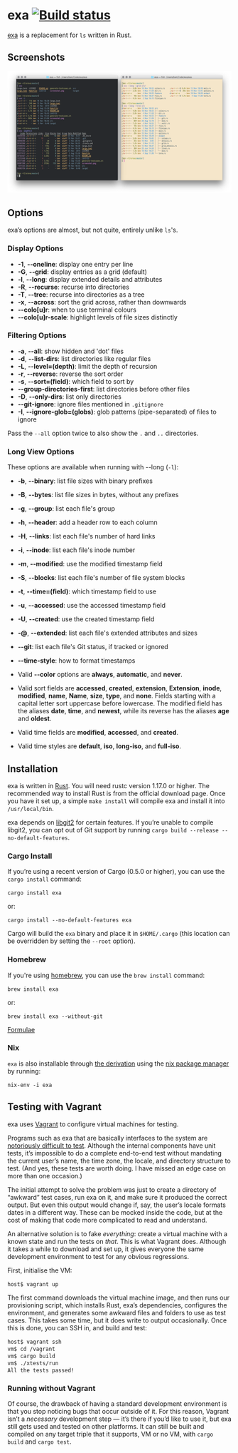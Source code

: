 # exa [![Build status](https://travis-ci.org/ogham/exa.svg)](https://travis-ci.org/ogham/exa)

[exa](https://the.exa.website/) is a replacement for `ls` written in Rust.

## Screenshots

![Screenshots of exa](screenshots.png)


## Options

exa’s options are almost, but not quite, entirely unlike `ls`'s.

### Display Options

- **-1**, **--oneline**: display one entry per line
- **-G**, **--grid**: display entries as a grid (default)
- **-l**, **--long**: display extended details and attributes
- **-R**, **--recurse**: recurse into directories
- **-T**, **--tree**: recurse into directories as a tree
- **-x**, **--across**: sort the grid across, rather than downwards
- **--colo[u]r**: when to use terminal colours
- **--colo[u]r-scale**: highlight levels of file sizes distinctly

### Filtering Options

- **-a**, **--all**: show hidden and 'dot' files
- **-d**, **--list-dirs**: list directories like regular files
- **-L**, **--level=(depth)**: limit the depth of recursion
- **-r**, **--reverse**: reverse the sort order
- **-s**, **--sort=(field)**: which field to sort by
- **--group-directories-first**: list directories before other files
- **-D**, **--only-dirs**: list only directories
- **--git-ignore**: ignore files mentioned in `.gitignore`
- **-I**, **--ignore-glob=(globs)**: glob patterns (pipe-separated) of files to ignore

Pass the `--all` option twice to also show the `.` and `..` directories.

### Long View Options

These options are available when running with --long (`-l`):

- **-b**, **--binary**: list file sizes with binary prefixes
- **-B**, **--bytes**: list file sizes in bytes, without any prefixes
- **-g**, **--group**: list each file's group
- **-h**, **--header**: add a header row to each column
- **-H**, **--links**: list each file's number of hard links
- **-i**, **--inode**: list each file's inode number
- **-m**, **--modified**: use the modified timestamp field
- **-S**, **--blocks**: list each file's number of file system blocks
- **-t**, **--time=(field)**: which timestamp field to use
- **-u**, **--accessed**: use the accessed timestamp field
- **-U**, **--created**: use the created timestamp field
- **-@**, **--extended**: list each file's extended attributes and sizes
- **--git**: list each file's Git status, if tracked or ignored
- **--time-style**: how to format timestamps

- Valid **--color** options are **always**, **automatic**, and **never**.
- Valid sort fields are **accessed**, **created**, **extension**, **Extension**, **inode**, **modified**, **name**, **Name**, **size**, **type**, and **none**. Fields starting with a capital letter sort uppercase before lowercase. The modified field has the aliases **date**, **time**, and **newest**, while its reverse has the aliases **age** and **oldest**.
- Valid time fields are **modified**, **accessed**, and **created**.
- Valid time styles are **default**, **iso**, **long-iso**, and **full-iso**.


## Installation

exa is written in [Rust](http://www.rust-lang.org). You will need rustc version 1.17.0 or higher. The recommended way to install Rust is from the official download page.
Once you have it set up, a simple `make install` will compile exa and install it into `/usr/local/bin`.

exa depends on [libgit2](https://github.com/alexcrichton/git2-rs) for certain features.
If you’re unable to compile libgit2, you can opt out of Git support by running `cargo build --release --no-default-features`.

### Cargo Install

If you’re using a recent version of Cargo (0.5.0 or higher), you can use the `cargo install` command:

    cargo install exa

or:

    cargo install --no-default-features exa

Cargo will build the `exa` binary and place it in `$HOME/.cargo` (this location can be overridden by setting the `--root` option).

### Homebrew

If you're using [homebrew](https://brew.sh/), you can use the `brew install` command:

    brew install exa

or:

    brew install exa --without-git

[Formulae](https://github.com/Homebrew/homebrew-core/blob/master/Formula/exa.rb)

### Nix

`exa` is also installable through [the derivation](https://github.com/NixOS/nixpkgs/blob/master/pkgs/tools/misc/exa/default.nix) using the [nix package manager](https://nixos.org/nix/) by running:

    nix-env -i exa

## Testing with Vagrant

exa uses [Vagrant][] to configure virtual machines for testing.

Programs such as exa that are basically interfaces to the system are [notoriously difficult to test][testing]. Although the internal components have unit tests, it’s impossible to do a complete end-to-end test without mandating the current user’s name, the time zone, the locale, and directory structure to test. (And yes, these tests are worth doing. I have missed an edge case on more than one occasion.)

The initial attempt to solve the problem was just to create a directory of “awkward” test cases, run exa on it, and make sure it produced the correct output. But even this output would change if, say, the user’s locale formats dates in a different way. These can be mocked inside the code, but at the cost of making that code more complicated to read and understand.

An alternative solution is to fake *everything*: create a virtual machine with a known state and run the tests on *that*. This is what Vagrant does. Although it takes a while to download and set up, it gives everyone the same development environment to test for any obvious regressions.

[Vagrant]: https://www.vagrantup.com/docs/why-vagrant/
[testing]: https://eev.ee/blog/2016/08/22/testing-for-people-who-hate-testing/#troublesome-cases

First, initialise the VM:

    host$ vagrant up

The first command downloads the virtual machine image, and then runs our provisioning script, which installs Rust, exa’s dependencies, configures the environment, and generates some awkward files and folders to use as test cases. This takes some time, but it does write to output occasionally. Once this is done, you can SSH in, and build and test:

    host$ vagrant ssh
    vm$ cd /vagrant
    vm$ cargo build
    vm$ ./xtests/run
    All the tests passed!


### Running without Vagrant

Of course, the drawback of having a standard development environment is that you stop noticing bugs that occur outside of it. For this reason, Vagrant isn’t a *necessary* development step — it’s there if you’d like to use it, but exa still gets used and tested on other platforms. It can still be built and compiled on any target triple that it supports, VM or no VM, with `cargo build` and `cargo test`.
